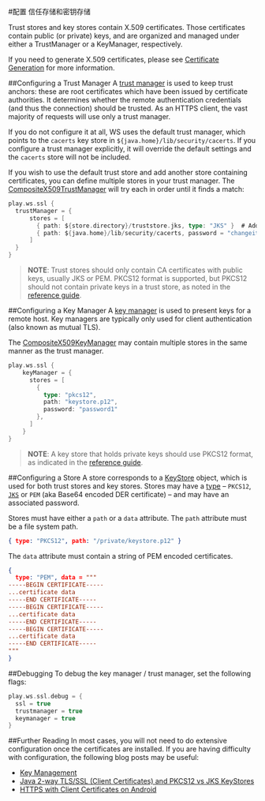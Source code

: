 #配置 信任存储和密钥存储

Trust stores and key stores contain X.509 certificates. Those certificates contain public (or private) keys, and are organized and managed under either a TrustManager or a KeyManager, respectively.

If you need to generate X.509 certificates, please see [Certificate Generation](https://playframework.com/documentation/2.4.x/CertificateGeneration) for more information.


##Configuring a Trust Manager
A [trust manager](https://docs.oracle.com/javase/8/docs/technotes/guides/security/jsse/JSSERefGuide.html#TrustManager) is used to keep trust anchors: these are root certificates which have been issued by certificate authorities. It determines whether the remote authentication credentials (and thus the connection) should be trusted. As an HTTPS client, the vast majority of requests will use only a trust manager.

If you do not configure it at all, WS uses the default trust manager, which points to the `cacerts` key store in `${java.home}/lib/security/cacerts`. If you configure a trust manager explicitly, it will override the default settings and the `cacerts` store will not be included.

If you wish to use the default trust store and add another store containing certificates, you can define multiple stores in your trust manager. The [CompositeX509TrustManager](https://playframework.com/documentation/2.4.x/api/scala/play/api/libs/ws/ssl/CompositeX509TrustManager.html) will try each in order until it finds a match:

```scala
play.ws.ssl {
  trustManager = {
      stores = [
        { path: ${store.directory}/truststore.jks, type: "JKS" }  # Added trust store
        { path: ${java.home}/lib/security/cacerts, password = "changeit" } # Default trust store
      ]
  }
}
```

> **NOTE**: Trust stores should only contain CA certificates with public keys, usually JKS or PEM. PKCS12 format is supported, but PKCS12 should not contain private keys in a trust store, as noted in the [reference guide](https://docs.oracle.com/javase/8/docs/technotes/guides/security/jsse/JSSERefGuide.html#SunJSSE).


##Configuring a Key Manager
A [key manager](https://docs.oracle.com/javase/8/docs/technotes/guides/security/jsse/JSSERefGuide.html#KeyManager) is used to present keys for a remote host. Key managers are typically only used for client authentication (also known as mutual TLS).

The [CompositeX509KeyManager](https://playframework.com/documentation/2.4.x/api/scala/play/api/libs/ws/ssl/CompositeX509KeyManager.html) may contain multiple stores in the same manner as the trust manager.

```scala
play.ws.ssl {
    keyManager = {
      stores = [
        {
          type: "pkcs12",
          path: "keystore.p12",
          password: "password1"
        },
      ]
    }
}
```

> **NOTE**: A key store that holds private keys should use PKCS12 format, as indicated in the [reference guide](https://docs.oracle.com/javase/8/docs/technotes/guides/security/jsse/JSSERefGuide.html#SunJSSE).


##Configuring a Store
A store corresponds to a [KeyStore](https://docs.oracle.com/javase/8/docs/api/java/security/KeyStore.html) object, which is used for both trust stores and key stores. Stores may have a [type](https://docs.oracle.com/javase/8/docs/technotes/guides/security/StandardNames.html#KeyStore) – `PKCS12`, [`JKS`](https://docs.oracle.com/javase/8/docs/technotes/guides/security/crypto/CryptoSpec.html#KeystoreImplementation) or `PEM` (aka Base64 encoded DER certificate) – and may have an associated password.

Stores must have either a `path` or a `data` attribute. The `path` attribute must be a file system path.

```json
{ type: "PKCS12", path: "/private/keystore.p12" }
```

The `data` attribute must contain a string of PEM encoded certificates.

```json
{
  type: "PEM", data = """
-----BEGIN CERTIFICATE-----
...certificate data
-----END CERTIFICATE-----
-----BEGIN CERTIFICATE-----
...certificate data
-----END CERTIFICATE-----
-----BEGIN CERTIFICATE-----
...certificate data
-----END CERTIFICATE-----
"""
}
```


##Debugging
To debug the key manager / trust manager, set the following flags:

```scala
play.ws.ssl.debug = {
  ssl = true
  trustmanager = true
  keymanager = true
}
```


##Further Reading
In most cases, you will not need to do extensive configuration once the certificates are installed. If you are having difficulty with configuration, the following blog posts may be useful:

* [Key Management](https://docs.oracle.com/javase/8/docs/technotes/guides/security/crypto/CryptoSpec.html#KeyManagement)
* [Java 2-way TLS/SSL (Client Certificates) and PKCS12 vs JKS KeyStores](http://blog.palominolabs.com/2011/10/18/java-2-way-tlsssl-client-certificates-and-pkcs12-vs-jks-keystores/)
* [HTTPS with Client Certificates on Android](http://chariotsolutions.com/blog/post/https-with-client-certificates-on/)
